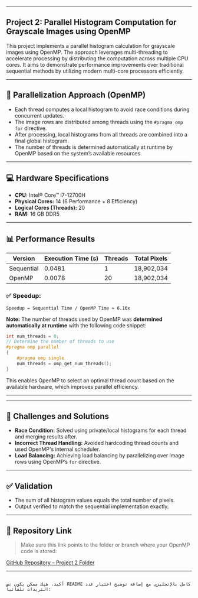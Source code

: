 
---

## Project 2: Parallel Histogram Computation for Grayscale Images using OpenMP

This project implements a parallel histogram calculation for grayscale images using OpenMP. The approach leverages multi-threading to accelerate processing by distributing the computation across multiple CPU cores. It aims to demonstrate performance improvements over traditional sequential methods by utilizing modern multi-core processors efficiently.

---

## 🔧 Parallelization Approach (OpenMP)

* Each thread computes a local histogram to avoid race conditions during concurrent updates.
* The image rows are distributed among threads using the `#pragma omp for` directive.
* After processing, local histograms from all threads are combined into a final global histogram.
* The number of threads is determined automatically at runtime by OpenMP based on the system’s available resources.



---

## 💻 Hardware Specifications

- **CPU:** Intel® Core™ i7-12700H
- **Physical Cores:** 14 (6 Performance + 8 Efficiency)
- **Logical Cores (Threads):** 20
- **RAM:** 16 GB DDR5

---

## 📊 Performance Results

| Version         | Execution Time (s) | Threads | Total Pixels |
| --------------- | ------------------ | ------- | ------------ |
| Sequential      | 0.0481             | 1       | 18,902,034   |
| OpenMP          | 0.0078             | 20      | 18,902,034   |

### ✅ Speedup:

```text
Speedup = Sequential Time / OpenMP Time ≈ 6.16x
```
**Note:**
The number of threads used by OpenMP was **determined automatically at runtime** with the following code snippet:

```cpp
int num_threads = 0;
// Determine the number of threads to use
#pragma omp parallel
{
    #pragma omp single
    num_threads = omp_get_num_threads();
}
```

This enables OpenMP to select an optimal thread count based on the available hardware, which improves parallel efficiency.

---
---

## 🧩 Challenges and Solutions

* **Race Condition:** Solved using private/local histograms for each thread and merging results after.
* **Incorrect Thread Handling:** Avoided hardcoding thread counts and used OpenMP's internal scheduler.
* **Load Balancing:** Achieving load balancing by parallelizing over image rows using OpenMP’s `for` directive.

---

## ✅ Validation

* The sum of all histogram values equals the total number of pixels.
* Output verified to match the sequential implementation exactly.

---

## 🔗 Repository Link

> Make sure this link points to the folder or branch where your OpenMP code is stored:

[GitHub Repository – Project 2 Folder](https://github.com/your-username/your-repo-name/tree/main/project2)

---

```

أكيد، هيك ممكن يكون نص README كامل بالإنجليزي مع إضافة توضيح اختيار عدد الثريدات تلقائياً:
